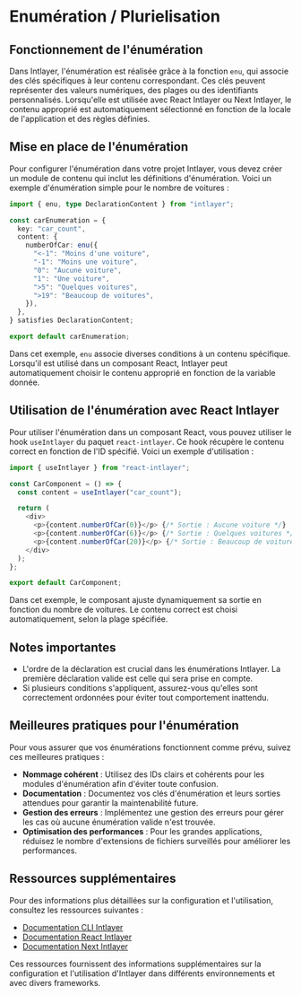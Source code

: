 # Enumération / Plurielisation

## Fonctionnement de l'énumération

Dans Intlayer, l'énumération est réalisée grâce à la fonction `enu`, qui associe des clés spécifiques à leur contenu correspondant. Ces clés peuvent représenter des valeurs numériques, des plages ou des identifiants personnalisés. Lorsqu'elle est utilisée avec React Intlayer ou Next Intlayer, le contenu approprié est automatiquement sélectionné en fonction de la locale de l'application et des règles définies.

## Mise en place de l'énumération

Pour configurer l'énumération dans votre projet Intlayer, vous devez créer un module de contenu qui inclut les définitions d'énumération. Voici un exemple d'énumération simple pour le nombre de voitures :

```typescript
import { enu, type DeclarationContent } from "intlayer";

const carEnumeration = {
  key: "car_count",
  content: {
    numberOfCar: enu({
      "<-1": "Moins d'une voiture",
      "-1": "Moins une voiture",
      "0": "Aucune voiture",
      "1": "Une voiture",
      ">5": "Quelques voitures",
      ">19": "Beaucoup de voitures",
    }),
  },
} satisfies DeclarationContent;

export default carEnumeration;
```

Dans cet exemple, `enu` associe diverses conditions à un contenu spécifique. Lorsqu'il est utilisé dans un composant React, Intlayer peut automatiquement choisir le contenu approprié en fonction de la variable donnée.

## Utilisation de l'énumération avec React Intlayer

Pour utiliser l'énumération dans un composant React, vous pouvez utiliser le hook `useIntlayer` du paquet `react-intlayer`. Ce hook récupère le contenu correct en fonction de l'ID spécifié. Voici un exemple d'utilisation :

```javascript
import { useIntlayer } from "react-intlayer";

const CarComponent = () => {
  const content = useIntlayer("car_count");

  return (
    <div>
      <p>{content.numberOfCar(0)}</p> {/* Sortie : Aucune voiture */}
      <p>{content.numberOfCar(6)}</p> {/* Sortie : Quelques voitures */}
      <p>{content.numberOfCar(20)}</p> {/* Sortie : Beaucoup de voitures */}
    </div>
  );
};

export default CarComponent;
```

Dans cet exemple, le composant ajuste dynamiquement sa sortie en fonction du nombre de voitures. Le contenu correct est choisi automatiquement, selon la plage spécifiée.

## Notes importantes

- L'ordre de la déclaration est crucial dans les énumérations Intlayer. La première déclaration valide est celle qui sera prise en compte.
- Si plusieurs conditions s'appliquent, assurez-vous qu'elles sont correctement ordonnées pour éviter tout comportement inattendu.

## Meilleures pratiques pour l'énumération

Pour vous assurer que vos énumérations fonctionnent comme prévu, suivez ces meilleures pratiques :

- **Nommage cohérent** : Utilisez des IDs clairs et cohérents pour les modules d'énumération afin d'éviter toute confusion.
- **Documentation** : Documentez vos clés d'énumération et leurs sorties attendues pour garantir la maintenabilité future.
- **Gestion des erreurs** : Implémentez une gestion des erreurs pour gérer les cas où aucune énumération valide n'est trouvée.
- **Optimisation des performances** : Pour les grandes applications, réduisez le nombre d'extensions de fichiers surveillés pour améliorer les performances.

## Ressources supplémentaires

Pour des informations plus détaillées sur la configuration et l'utilisation, consultez les ressources suivantes :

- [Documentation CLI Intlayer](https://github.com/intlayer-org/intlayer/blob/main/docs/docs/intlayer_cli_fr.md)
- [Documentation React Intlayer](https://github.com/intlayer-org/intlayer/blob/main/docs/docs/intlayer_with_create_react_app_fr.md)
- [Documentation Next Intlayer](https://github.com/intlayer-org/intlayer/blob/main/docs/docs/intlayer_with_nextjs_fr.md)

Ces ressources fournissent des informations supplémentaires sur la configuration et l'utilisation d'Intlayer dans différents environnements et avec divers frameworks.
